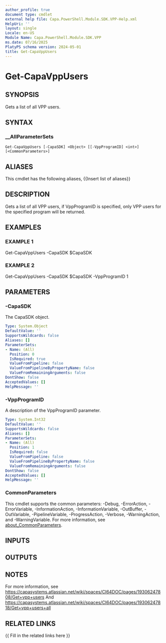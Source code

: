```yaml
---
author_profile: true
document type: cmdlet
external help file: Capa.PowerShell.Module.SDK.VPP-Help.xml
HelpUri: ''
layout: single
Locale: en-US
Module Name: Capa.PowerShell.Module.SDK.VPP
ms.date: 07/16/2025
PlatyPS schema version: 2024-05-01
title: Get-CapaVppUsers
---
```


# Get-CapaVppUsers

## SYNOPSIS

Gets a list of all VPP users.

## SYNTAX

### __AllParameterSets

```
Get-CapaVppUsers [-CapaSDK] <Object> [[-VppProgramID] <int>] [<CommonParameters>]
```

## ALIASES

This cmdlet has the following aliases,
  {{Insert list of aliases}}

## DESCRIPTION

Gets a list of all VPP users, if VppProgramID is specified, only VPP users for the specified program will be returned.

## EXAMPLES

### EXAMPLE 1

Get-CapaVppUsers -CapaSDK $CapaSDK

### EXAMPLE 2

Get-CapaVppUsers -CapaSDK $CapaSDK -VppProgramID 1

## PARAMETERS

### -CapaSDK

The CapaSDK object.

```yaml
Type: System.Object
DefaultValue: ''
SupportsWildcards: false
Aliases: []
ParameterSets:
- Name: (All)
  Position: 0
  IsRequired: true
  ValueFromPipeline: false
  ValueFromPipelineByPropertyName: false
  ValueFromRemainingArguments: false
DontShow: false
AcceptedValues: []
HelpMessage: ''
```

### -VppProgramID

A description of the VppProgramID parameter.

```yaml
Type: System.Int32
DefaultValue: ''
SupportsWildcards: false
Aliases: []
ParameterSets:
- Name: (All)
  Position: 1
  IsRequired: false
  ValueFromPipeline: false
  ValueFromPipelineByPropertyName: false
  ValueFromRemainingArguments: false
DontShow: false
AcceptedValues: []
HelpMessage: ''
```

### CommonParameters

This cmdlet supports the common parameters: -Debug, -ErrorAction, -ErrorVariable,
-InformationAction, -InformationVariable, -OutBuffer, -OutVariable, -PipelineVariable,
-ProgressAction, -Verbose, -WarningAction, and -WarningVariable. For more information, see
[about_CommonParameters](https://go.microsoft.com/fwlink/?LinkID=113216).

## INPUTS

## OUTPUTS

## NOTES

For more information, see https://capasystems.atlassian.net/wiki/spaces/CI64DOC/pages/19306247808/Get+vpp+users
And https://capasystems.atlassian.net/wiki/spaces/CI64DOC/pages/19306247818/Get+vpp+users+all


## RELATED LINKS

{{ Fill in the related links here }}

